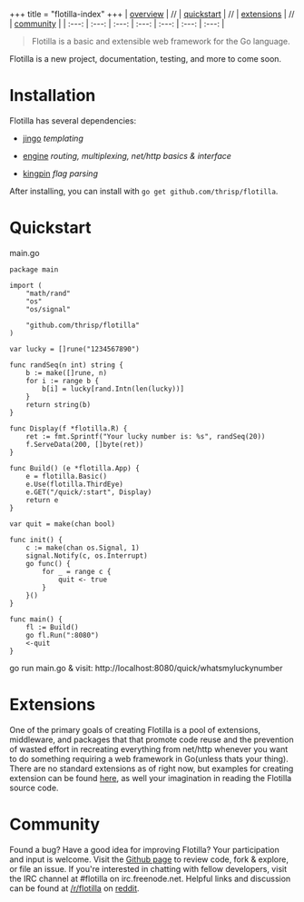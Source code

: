 +++
title = "flotilla-index"
+++
| [overview](/flotilla) | // | [quickstart](#quickstart) | // | [extensions](#extensions) | // | [community](#community) |
| :---: | :---: | :---: | :---: | :---: | :---: | :---: |

> Flotilla is a basic and extensible web framework for the Go language.


Flotilla is a new project, documentation, testing, and more to come soon.


# Installation<a name="installation"></a>

Flotilla has several dependencies:

- [jingo](http://github.com/thrisp/jingo/) *templating*

- [engine](http://github.com/thrisp/engine) *routing, multiplexing, net/http basics & interface*

- [kingpin](http://gopkg.in/alecthomas/kingpin.v1)  *flag parsing*

After installing, you can install with `go get github.com/thrisp/flotilla`.

# Quickstart<a name="quickstart"></a>

main.go

    package main

    import (
        "math/rand"
        "os"
        "os/signal"

        "github.com/thrisp/flotilla"
    )

    var lucky = []rune("1234567890")

    func randSeq(n int) string {
        b := make([]rune, n)
        for i := range b {
            b[i] = lucky[rand.Intn(len(lucky))]
        }
        return string(b)
    }

    func Display(f *flotilla.R) {
        ret := fmt.Sprintf("Your lucky number is: %s", randSeq(20))
        f.ServeData(200, []byte(ret))
    }

    func Build() (e *flotilla.App) {
        e = flotilla.Basic()
        e.Use(flotilla.ThirdEye)
        e.GET("/quick/:start", Display)
        return e
    }

    var quit = make(chan bool)

    func init() {
        c := make(chan os.Signal, 1)
        signal.Notify(c, os.Interrupt)
        go func() {
            for _ = range c {
                quit <- true
            }
        }()
    }

    func main() {
        fl := Build()
        go fl.Run(":8080")
        <-quit
    }

go run main.go & visit: http://localhost:8080/quick/whatsmyluckynumber

# Extensions<a name="extensions"></a>

One of the primary goals of creating Flotilla is a pool of extensions, middleware, and packages that that promote code reuse and the prevention of wasted effort in recreating everything from net/http whenever you want to do something requiring a web framework in Go(unless thats your thing). There are no standard extensions as of right now, but examples for creating extension can be found [here](https://github.com/thrisp/flotilla_skeleton), as well your imagination in reading the Flotilla source code. 

# Community<a name="community"></a>

Found a bug? Have a good idea for improving Flotilla?  Your participation and input is welcome. Visit the [Github page](https://github.com/thrisp/flotilla) to review code, fork & explore, or file an issue. If you're interested in chatting with fellow developers, visit the IRC channel at #flotilla on irc.freenode.net. Helpful links and discussion can be found at [/r/flotilla](http://reddit.com/r/flotillaaa) on [reddit](http://reddit.com). 
